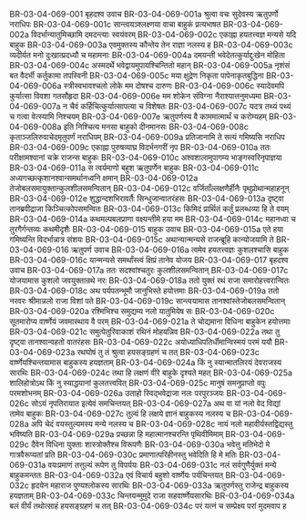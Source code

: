 BR-03-04-069-001	बृहदश्व उवाच
BR-03-04-069-001a	श्रुत्वा वचः सुदेवस्य ऋतुपर्णो नराधिपः
BR-03-04-069-001c	सान्त्वयञ्श्लक्ष्णया वाचा बाहुकं प्रत्यभाषत
BR-03-04-069-002a	विदर्भान्यातुमिच्छामि दमदन्त्याः स्वयंवरम्
BR-03-04-069-002c	एकाह्ना हयतत्त्वज्ञ मन्यसे यदि बाहुक
BR-03-04-069-003a	एवमुक्तस्य कौन्तेय तेन राज्ञा नलस्य ह
BR-03-04-069-003c	व्यदीर्यत मनो दुःखात्प्रदध्यौ च महामनाः
BR-03-04-069-004a	दमयन्ती भवेदेतत्कुर्याद्दुःखेन मोहिता
BR-03-04-069-004c	अस्मदर्थे भवेद्वायमुपायश्चिन्तितो महान्
BR-03-04-069-005a	नृशंसं बत वैदर्भी कर्तुकामा तपस्विनी
BR-03-04-069-005c	मया क्षुद्रेण निकृता पापेनाकृतबुद्धिना
BR-03-04-069-006a	स्त्रीस्वभावश्चलो लोके मम दोषश्च दारुणः
BR-03-04-069-006c	स्यादेवमपि कुर्यात्सा विवशा गतसौहृदा
BR-03-04-069-006e	मम शोकेन संविग्ना नैराश्यात्तनुमध्यमा
BR-03-04-069-007a	न चैवं कर्हिचित्कुर्यात्सापत्या च विशेषतः
BR-03-04-069-007c	यदत्र तथ्यं पथ्यं च गत्वा वेत्स्यामि निश्चयम्
BR-03-04-069-007e	ऋतुपर्णस्य वै काममात्मार्थं च करोम्यहम्
BR-03-04-069-008a	इति निश्चित्य मनसा बाहुको दीनमानसः
BR-03-04-069-008c	कृताञ्जलिरुवाचेदमृतुपर्णं नराधिपम्
BR-03-04-069-009a	प्रतिजानामि ते सत्यं गमिष्यसि नराधिप
BR-03-04-069-009c	एकाह्ना पुरुषव्याघ्र विदर्भनगरीं नृप
BR-03-04-069-010a	ततः परीक्षामश्वानां चक्रे राजन्स बाहुकः
BR-03-04-069-010c	अश्वशालामुपागम्य भाङ्गस्वरिनृपाज्ञया
BR-03-04-069-011a	स त्वर्यमाणो बहुश ऋतुपर्णेन बाहुकः
BR-03-04-069-011c	अध्यगच्छत्कृशानश्वान्समर्थानध्वनि क्षमान्
BR-03-04-069-012a	तेजोबलसमायुक्तान्कुलशीलसमन्वितान्
BR-03-04-069-012c	वर्जिताँल्लक्षणैर्हीनैः पृथुप्रोथान्महाहनून्
BR-03-04-069-012e	शुद्धान्दशभिरावर्तैः सिन्धुजान्वातरंहसः
BR-03-04-069-013a	दृष्ट्वा तानब्रवीद्राजा किञ्चित्कोपसमन्वितः
BR-03-04-069-013c	किमिदं प्रार्थितं कर्तुं प्रलब्धव्या हि ते वयम्
BR-03-04-069-014a	कथमल्पबलप्राणा वक्ष्यन्तीमे हया मम
BR-03-04-069-014c	महानध्वा च तुरगैर्गन्तव्यः कथमीदृशैः
BR-03-04-069-015	बाहुक उवाच
BR-03-04-069-015a	एते हया गमिष्यन्ति विदर्भान्नात्र संशयः
BR-03-04-069-015c	अथान्यान्मन्यसे राजन्ब्रूहि कान्योजयामि ते
BR-03-04-069-016	ऋतुपर्ण उवाच
BR-03-04-069-016a	त्वमेव हयतत्त्वज्ञः कुशलश्चासि बाहुक
BR-03-04-069-016c	यान्मन्यसे समर्थांस्त्वं क्षिप्रं तानेव योजय
BR-03-04-069-017	बृहदश्व उवाच
BR-03-04-069-017a	ततः सदश्वांश्चतुरः कुलशीलसमन्वितान्
BR-03-04-069-017c	योजयामास कुशलो जवयुक्तान्रथे नरः
BR-03-04-069-018a	ततो युक्तं रथं राजा समारोहत्त्वरान्वितः
BR-03-04-069-018c	अथ पर्यपतन्भूमौ जानुभिस्ते हयोत्तमाः
BR-03-04-069-019a	ततो नरवरः श्रीमान्नलो राजा विशां पते
BR-03-04-069-019c	सान्त्वयामास तानश्वांस्तेजोबलसमन्वितान्
BR-03-04-069-020a	रश्मिभिश्च समुद्यम्य नलो यातुमियेष सः
BR-03-04-069-020c	सूतमारोप्य वार्ष्णेयं जवमास्थाय वै परम्
BR-03-04-069-021a	ते चोद्यमाना विधिना बाहुकेन हयोत्तमाः
BR-03-04-069-021c	समुत्पेतुरिवाकाशं रथिनं मोहयन्निव
BR-03-04-069-022a	तथा तु दृष्ट्वा तानश्वान्वहतो वातरंहसः
BR-03-04-069-022c	अयोध्याधिपतिर्धीमान्विस्मयं परमं ययौ
BR-03-04-069-023a	रथघोषं तु तं श्रुत्वा हयसङ्ग्रहणं च तत्
BR-03-04-069-023c	वार्ष्णेयश्चिन्तयामास बाहुकस्य हयज्ञताम्
BR-03-04-069-024a	किं नु स्यान्मातलिरयं देवराजस्य सारथिः
BR-03-04-069-024c	तथा हि लक्षणं वीरे बाहुके दृश्यते महत्
BR-03-04-069-025a	शालिहोत्रोऽथ किं नु स्याद्धयानां कुलतत्त्ववित्
BR-03-04-069-025c	मानुषं समनुप्राप्तो वपुः परमशोभनम्
BR-03-04-069-026a	उताहो स्विद्भवेद्राजा नलः परपुरञ्जयः
BR-03-04-069-026c	सोऽयं नृपतिरायात इत्येवं समचिन्तयत्
BR-03-04-069-027a	अथ वा यां नलो वेद विद्यां तामेव बाहुकः
BR-03-04-069-027c	तुल्यं हि लक्षये ज्ञानं बाहुकस्य नलस्य च
BR-03-04-069-028a	अपि चेदं वयस्तुल्यमस्य मन्ये नलस्य च
BR-03-04-069-028c	नायं नलो महावीर्यस्तद्विद्यस्तु भविष्यति
BR-03-04-069-029a	प्रच्छन्ना हि महात्मानश्चरन्ति पृथिवीमिमाम्
BR-03-04-069-029c	दैवेन विधिना युक्ताः शास्त्रोक्तैश्च विरूपणैः
BR-03-04-069-030a	भवेत्तु मतिभेदो मे गात्रवैरूप्यतां प्रति
BR-03-04-069-030c	प्रमाणात्परिहीनस्तु भवेदिति हि मे मतिः
BR-03-04-069-031a	वयःप्रमाणं तत्तुल्यं रूपेण तु विपर्ययः
BR-03-04-069-031c	नलं सर्वगुणैर्युक्तं मन्ये बाहुकमन्ततः
BR-03-04-069-032a	एवं विचार्य बहुशो वार्ष्णेयः पर्यचिन्तयत्
BR-03-04-069-032c	हृदयेन महाराज पुण्यश्लोकस्य सारथिः
BR-03-04-069-033a	ऋतुपर्णस्तु राजेन्द्र बाहुकस्य हयज्ञताम्
BR-03-04-069-033c	चिन्तयन्मुमुदे राजा सहवार्ष्णेयसारथिः
BR-03-04-069-034a	बलं वीर्यं तथोत्साहं हयसङ्ग्रहणं च तत्
BR-03-04-069-034c	परं यत्नं च सम्प्रेक्ष्य परां मुदमवाप ह
